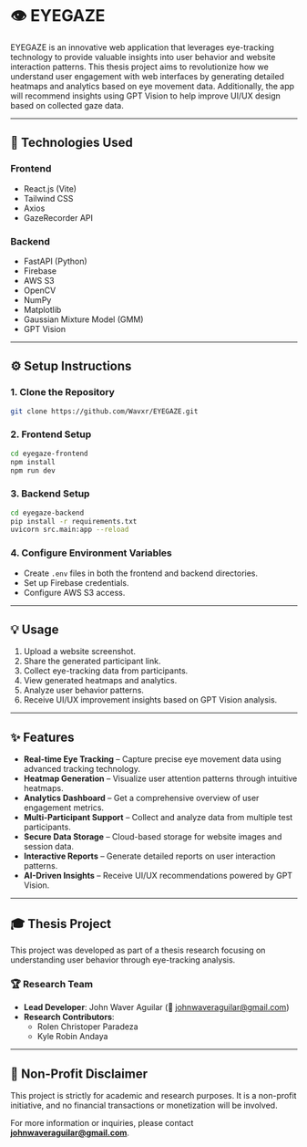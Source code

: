 # 👁️ EYEGAZE

EYEGAZE is an innovative web application that leverages eye-tracking technology to provide valuable insights into user behavior and website interaction patterns. This thesis project aims to revolutionize how we understand user engagement with web interfaces by generating detailed heatmaps and analytics based on eye movement data. Additionally, the app will recommend insights using GPT Vision to help improve UI/UX design based on collected gaze data.

---

## 🚀 Technologies Used

### Frontend
- React.js (Vite)
- Tailwind CSS
- Axios
- GazeRecorder API

### Backend
- FastAPI (Python)
- Firebase
- AWS S3
- OpenCV
- NumPy
- Matplotlib
- Gaussian Mixture Model (GMM)
- GPT Vision

---

## ⚙️ Setup Instructions

### 1. Clone the Repository
```bash
git clone https://github.com/Wavxr/EYEGAZE.git
```

### 2. Frontend Setup
```bash
cd eyegaze-frontend
npm install
npm run dev
```

### 3. Backend Setup
```bash
cd eyegaze-backend
pip install -r requirements.txt
uvicorn src.main:app --reload
```

### 4. Configure Environment Variables
- Create `.env` files in both the frontend and backend directories.
- Set up Firebase credentials.
- Configure AWS S3 access.

---

## 💡 Usage
1. Upload a website screenshot.
2. Share the generated participant link.
3. Collect eye-tracking data from participants.
4. View generated heatmaps and analytics.
5. Analyze user behavior patterns.
6. Receive UI/UX improvement insights based on GPT Vision analysis.

---

## ✨ Features
- **Real-time Eye Tracking** – Capture precise eye movement data using advanced tracking technology.
- **Heatmap Generation** – Visualize user attention patterns through intuitive heatmaps.
- **Analytics Dashboard** – Get a comprehensive overview of user engagement metrics.
- **Multi-Participant Support** – Collect and analyze data from multiple test participants.
- **Secure Data Storage** – Cloud-based storage for website images and session data.
- **Interactive Reports** – Generate detailed reports on user interaction patterns.
- **AI-Driven Insights** – Receive UI/UX recommendations powered by GPT Vision.

---

## 🎓 Thesis Project
This project was developed as part of a thesis research focusing on understanding user behavior through eye-tracking analysis.

### 🏆 Research Team
- **Lead Developer**: John Waver Aguilar (📧 johnwaveraguilar@gmail.com)
- **Research Contributors**:
  - Rolen Christoper Paradeza
  - Kyle Robin Andaya

---

## 📝 Non-Profit Disclaimer
This project is strictly for academic and research purposes. It is a non-profit initiative, and no financial transactions or monetization will be involved.

For more information or inquiries, please contact **johnwaveraguilar@gmail.com**.

